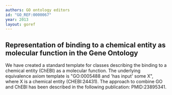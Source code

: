 ```yaml
---
authors: GO ontology editors
id: "GO_REF:0000067"
year: 2013
layout: goref
---
```


## Representation of binding to a chemical entity as molecular function in the Gene Ontology

We have created a standard template for classes describing the binding to a chemical entity (ChEBI) as a molecular function. The underlying equivalence axiom template is "GO:0005488 and 'has input' some X", where X is a chemical entity (CHEBI:24431). The approach to combine GO and ChEBI has been described in the following publication: PMID:23895341.
